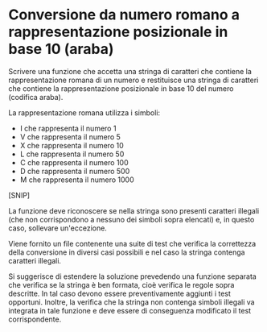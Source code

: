 # Conversione da numero romano a rappresentazione posizionale in base 10 (araba)

Scrivere una funzione che accetta una stringa di caratteri che contiene la rappresentazione romana di un numero e restituisce una stringa di caratteri che contiene la rappresentazione posizionale in base 10 del numero (codifica araba).

La rappresentazione romana utilizza i simboli:
- I che rappresenta il numero 1
- V che rappresenta il numero 5
- X che rappresenta il numero 10
- L che rappresenta il numero 50
- C che rappresenta il numero 100
- D che rappresenta il numero 500
- M che rappresenta il numero 1000

[SNIP]

La funzione deve riconoscere se nella stringa sono presenti caratteri illegali (che non corrispondono a nessuno dei simboli sopra elencati) e, in questo caso, sollevare un'eccezione.

Viene fornito un file contenente una suite di test che verifica la correttezza della conversione in diversi casi possibili e nel caso la stringa contenga caratteri illegali.

Si suggerisce di estendere la soluzione prevedendo una funzione separata che verifica se la stringa è ben formata, cioè verifica le regole sopra descritte. In tal caso devono essere preventivamente aggiunti i test opportuni. Inoltre, la verifica che la stringa non contenga simboli illegali va integrata in tale funzione e deve essere di conseguenza modificato il test corrispondente.